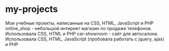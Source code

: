 # my-projects
Мои учебные проекты, написанные на CSS, HTML, JavaScript и PHP
online_shop - небольшой интернет магазин по продаже телефонов. Использовала  CSS, HTML и PHP
car-showroom - сайт для автосалона. Использовала CSS, HTML, JavaScript (пробовала работать с jquery, ajax) и PHP
